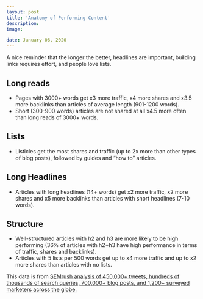 ```yaml
---
layout: post
title: 'Anatomy of Performing Content'
description: 
image:

date: January 06, 2020
---
```


A nice reminder that the longer the better, headlines are important, building links requires effort, and people love lists.

## Long reads
* Pages with 3000+ words get x3 more traffic, x4 more shares and x3.5 more backlinks than articles of average length (901-1200 words).
* Short (300-900 words) articles are not shared at all x4.5 more often than long reads of 3000+ words.

## Lists
* Listicles get the most shares and traffic (up to 2x more than other types of blog posts), followed by guides and “how to” articles.

## Long Headlines
* Articles with long headlines (14+ words) get x2 more traffic, x2 more shares and x5 more backlinks than articles with short headlines (7-10 words).

## Structure
* Well-structured articles with h2 and h3 are more likely to be high performing (36% of articles with h2+h3 have high performance in terms of traffic, shares and backlinks).
* Articles with 5 lists per 500 words get up to x4 more traffic and up to x2 more shares than articles with no lists. 

This data is from [SEMrush analysis of 450,000+ tweets, hundreds of thousands of search queries, 700,000+ blog posts, and 1,200+ surveyed marketers across the globe.](https://gallery.mailchimp.com/7e5c71131a2313cd9939e3ac4/files/e632c370-e52a-4373-966d-7ab3dda379fe/2019_state_of_content_marketing_semrush.pdf?mindbox-click-id=a0a42d1a-7e87-48af-8554-147a3e5d60fb)